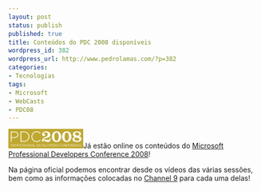 ```yaml
---
layout: post
status: publish
published: true
title: Conteúdos do PDC 2008 disponíveis
wordpress_id: 382
wordpress_url: http://www.pedrolamas.com/?p=382
categories:
- Tecnologias
tags:
- Microsoft
- WebCasts
- PDC08
---
```

[![PDC2008](wp-content/uploads/2008/11/pdc2008.jpg "PDC2008")](http://www.microsoftpdc.com/)Já estão online os conteúdos do [Microsoft Professional Developers Conference 2008](http://www.microsoftpdc.com/)!

Na página oficial podemos encontrar desde os vídeos das várias sessões, bem como as informações colocadas no [Channel 9](http://channel9.msdn.com/) para cada uma delas!
